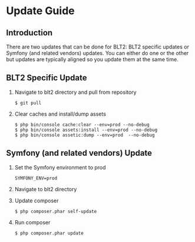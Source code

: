 Update Guide
============

## Introduction
There are two updates that can be done for BLT2: BLT2 specific updates or Symfony (and related vendors) updates. You can either do one or the other but updates are typically aligned so you update them at the same time.

## BLT2 Specific Update
1. Navigate to blt2 directory and pull from repository

    ```
    $ git pull
    ```
2. Clear caches and install/dump assets

    ```
    $ php bin/console cache:clear --env=prod --no-debug
    $ php bin/console assets:install --env=prod --no-debug
    $ php bin/console assetic:dump --env=prod  --no-debug
    ```

## Symfony (and related vendors) Update
1. Set the Symfony environment to prod

    ```
    SYMFONY_ENV=prod
    ```
2. Navigate to blt2 directory
3. Update composer

    ```
    $ php composer.phar self-update
    ```
4. Run composer

    ```
    $ php composer.phar update
    ``` 